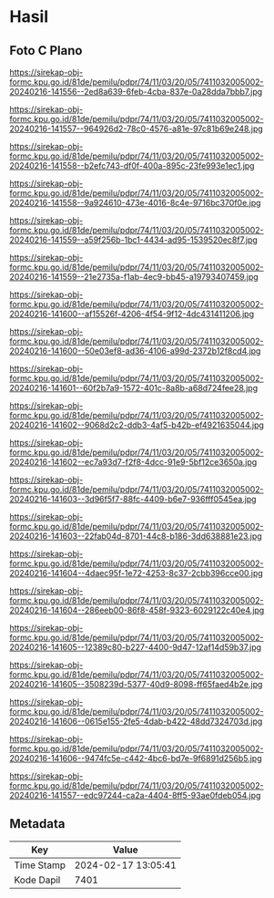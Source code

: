 # Hasil

## Foto C Plano

https://sirekap-obj-formc.kpu.go.id/81de/pemilu/pdpr/74/11/03/20/05/7411032005002-20240216-141556--2ed8a639-6feb-4cba-837e-0a28dda7bbb7.jpg

https://sirekap-obj-formc.kpu.go.id/81de/pemilu/pdpr/74/11/03/20/05/7411032005002-20240216-141557--964926d2-78c0-4576-a81e-97c81b69e248.jpg

https://sirekap-obj-formc.kpu.go.id/81de/pemilu/pdpr/74/11/03/20/05/7411032005002-20240216-141558--b2efc743-df0f-400a-895c-23fe993e1ec1.jpg

https://sirekap-obj-formc.kpu.go.id/81de/pemilu/pdpr/74/11/03/20/05/7411032005002-20240216-141558--9a924610-473e-4016-8c4e-9716bc370f0e.jpg

https://sirekap-obj-formc.kpu.go.id/81de/pemilu/pdpr/74/11/03/20/05/7411032005002-20240216-141559--a59f256b-1bc1-4434-ad95-1539520ec8f7.jpg

https://sirekap-obj-formc.kpu.go.id/81de/pemilu/pdpr/74/11/03/20/05/7411032005002-20240216-141559--21e2735a-f1ab-4ec9-bb45-a19793407459.jpg

https://sirekap-obj-formc.kpu.go.id/81de/pemilu/pdpr/74/11/03/20/05/7411032005002-20240216-141600--af15526f-4206-4f54-9f12-4dc431411206.jpg

https://sirekap-obj-formc.kpu.go.id/81de/pemilu/pdpr/74/11/03/20/05/7411032005002-20240216-141600--50e03ef8-ad36-4106-a99d-2372b12f8cd4.jpg

https://sirekap-obj-formc.kpu.go.id/81de/pemilu/pdpr/74/11/03/20/05/7411032005002-20240216-141601--60f2b7a9-1572-401c-8a8b-a68d724fee28.jpg

https://sirekap-obj-formc.kpu.go.id/81de/pemilu/pdpr/74/11/03/20/05/7411032005002-20240216-141602--9068d2c2-ddb3-4af5-b42b-ef4921635044.jpg

https://sirekap-obj-formc.kpu.go.id/81de/pemilu/pdpr/74/11/03/20/05/7411032005002-20240216-141602--ec7a93d7-f2f8-4dcc-91e9-5bf12ce3650a.jpg

https://sirekap-obj-formc.kpu.go.id/81de/pemilu/pdpr/74/11/03/20/05/7411032005002-20240216-141603--3d96f5f7-88fc-4409-b6e7-936fff0545ea.jpg

https://sirekap-obj-formc.kpu.go.id/81de/pemilu/pdpr/74/11/03/20/05/7411032005002-20240216-141603--22fab04d-8701-44c8-b186-3dd638881e23.jpg

https://sirekap-obj-formc.kpu.go.id/81de/pemilu/pdpr/74/11/03/20/05/7411032005002-20240216-141604--4daec95f-1e72-4253-8c37-2cbb396cce00.jpg

https://sirekap-obj-formc.kpu.go.id/81de/pemilu/pdpr/74/11/03/20/05/7411032005002-20240216-141604--286eeb00-86f8-458f-9323-6029122c40e4.jpg

https://sirekap-obj-formc.kpu.go.id/81de/pemilu/pdpr/74/11/03/20/05/7411032005002-20240216-141605--12389c80-b227-4400-9d47-12af14d59b37.jpg

https://sirekap-obj-formc.kpu.go.id/81de/pemilu/pdpr/74/11/03/20/05/7411032005002-20240216-141605--3508239d-5377-40d9-8098-ff65faed4b2e.jpg

https://sirekap-obj-formc.kpu.go.id/81de/pemilu/pdpr/74/11/03/20/05/7411032005002-20240216-141606--0615e155-2fe5-4dab-b422-48dd7324703d.jpg

https://sirekap-obj-formc.kpu.go.id/81de/pemilu/pdpr/74/11/03/20/05/7411032005002-20240216-141606--9474fc5e-c442-4bc6-bd7e-9f6891d256b5.jpg

https://sirekap-obj-formc.kpu.go.id/81de/pemilu/pdpr/74/11/03/20/05/7411032005002-20240216-141557--edc97244-ca2a-4404-8ff5-93ae0fdeb054.jpg


## Metadata

| Key        | Value               |
| ---------- | ------------------- |
| Time Stamp | 2024-02-17 13:05:41 |
| Kode Dapil | 7401                |




